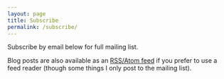 ```yaml
---
layout: page
title: Subscribe
permalink: /subscribe/
---
```

<!-- subscribe box and content is in footer -->

Subscribe by email below for full mailing list.

Blog posts are also available as an <a href="/feed.xml">RSS/Atom feed</a> if you prefer to use a feed reader (though some things I only post to the mailing list).
